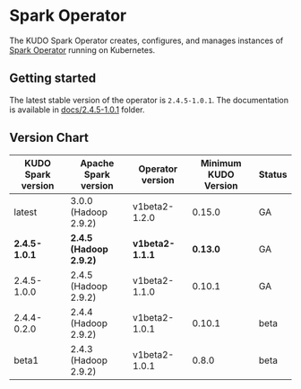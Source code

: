 # Spark Operator

The KUDO Spark Operator creates, configures, and manages instances of [Spark Operator](https://github.com/mesosphere/spark-on-k8s-operator) running on Kubernetes.

## Getting started
The latest stable version of the operator is `2.4.5-1.0.1`.
The documentation is available in [docs/2.4.5-1.0.1](./docs/2.4.5-1.0.1) folder.

## Version Chart

| KUDO Spark version | Apache Spark version     | Operator version        | Minimum KUDO Version | Status |
| ------------------ | --------------------     | ----------------------- | -------------------- | ------ |
| latest             | 3.0.0 (Hadoop 2.9.2)     | v1beta2-1.2.0           | 0.15.0               | GA     |
| **2.4.5-1.0.1**    | **2.4.5 (Hadoop 2.9.2)** | **v1beta2-1.1.1**       | **0.13.0**           | GA     |
| 2.4.5-1.0.0        | 2.4.5 (Hadoop 2.9.2)     | v1beta2-1.1.0           | 0.10.1               | GA     |
| 2.4.4-0.2.0        | 2.4.4 (Hadoop 2.9.2)     | v1beta2-1.0.1           | 0.10.1               | beta   |
| beta1              | 2.4.3 (Hadoop 2.9.2)     | v1beta2-1.0.1           | 0.8.0                | beta   |
